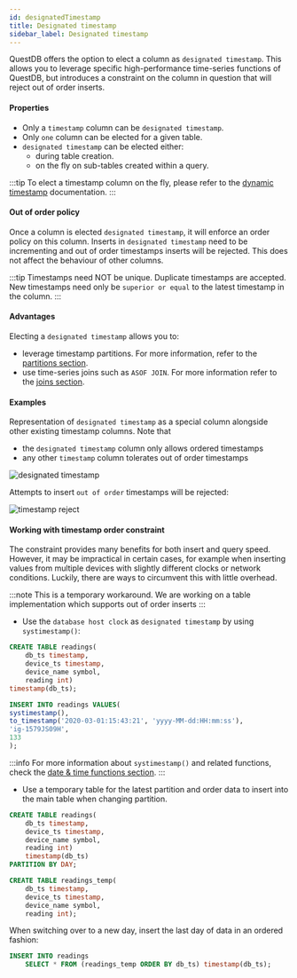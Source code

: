```yaml
---
id: designatedTimestamp
title: Designated timestamp
sidebar_label: Designated timestamp
---
```


QuestDB offers the option to elect a column as `designated timestamp`. This
allows you to leverage specific high-performance time-series functions of
QuestDB, but introduces a constraint on the column in question that will reject
out of order inserts.

#### Properties

- Only a `timestamp` column can be `designated timestamp`.
- Only `one` column can be elected for a given table.
- `designated timestamp` can be elected either:
  - during table creation.
  - on the fly on sub-tables created within a query.

:::tip
To elect a timestamp column on the fly, please refer to the
[dynamic timestamp]() documentation.
:::

#### Out of order policy

Once a column is elected `designated timestamp`, it will enforce an order policy
on this column. Inserts in `designated timestamp` need to be incrementing and
out of order timestamps inserts will be rejected. This does not affect the
behaviour of other columns.

:::tip
Timestamps need NOT be unique. Duplicate timestamps are accepted. New
timestamps need only be `superior or equal` to the latest timestamp in the
column.
:::

#### Advantages

Electing a `designated timestamp` allows you to:

- leverage timestamp partitions. For more information, refer to the
  [partitions section](partitions.md).
- use time-series joins such as `ASOF JOIN`. For more information refer to the
  [joins section](joins.md).

#### Examples

Representation of `designated timestamp` as a special column alongside other
existing timestamp columns. Note that

- the `designated timestamp` column only allows ordered timestamps
- any other `timestamp` column tolerates out of order timestamps

![designated timestamp](/img/doc/concepts/designated_timestamp.jpg)

Attempts to insert `out of order` timestamps will be rejected:

![timestamp reject](/img/doc/concepts/timestamp_reject.jpg)

#### Working with timestamp order constraint

The constraint provides many benefits for both insert and query speed. However,
it may be impractical in certain cases, for example when inserting values from
multiple devices with slightly different clocks or network conditions. Luckily,
there are ways to circumvent this with little overhead.

:::note
This is a temporary workaround. We are working on a table implementation
which supports out of order inserts
:::

- Use the `database host clock` as `designated timestamp` by using
  `systimestamp()`:

```sql title=""
CREATE TABLE readings(
    db_ts timestamp,
    device_ts timestamp,
    device_name symbol,
    reading int)
timestamp(db_ts);
```

```sql
INSERT INTO readings VALUES(
systimestamp(),
to_timestamp('2020-03-01:15:43:21', 'yyyy-MM-dd:HH:mm:ss'),
'ig-1579JS09H',
133
);
```

:::info
For more information about `systimestamp()` and related functions, check
the [date & time functions section](functionsDateAndTime.md).
:::

- Use a temporary table for the latest partition and order data to insert into
  the main table when changing partition.

```sql title="Main table"
CREATE TABLE readings(
    db_ts timestamp,
    device_ts timestamp,
    device_name symbol,
    reading int)
    timestamp(db_ts)
PARTITION BY DAY;
```

```sql title="Temporary table"
CREATE TABLE readings_temp(
    db_ts timestamp,
    device_ts timestamp,
    device_name symbol,
    reading int);
```

When switching over to a new day, insert the last day of data in an ordered
fashion:

```sql title="Insert ordered data"
INSERT INTO readings
    SELECT * FROM (readings_temp ORDER BY db_ts) timestamp(db_ts);
```
